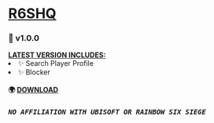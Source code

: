 <h1><ins> R6SHQ</ins></h1>
 <h3><b>🚀 v1.0.0</b></h3>
 <b><ins>LATEST VERSION INCLUDES:</ins></b><br/>
 <li>✨ Search Player Profile</li>
 <li>✨ Blocker</li><br/>
 <b>🌍 <a href="https://github.com/RapidWasTaken/R6SHQ-Releases/releases/download/v1.0.0/R6SHQSetup.exe">DOWNLOAD</a></b>
 <h3><code><b><i>NO AFFILIATION WITH UBISOFT OR RAINBOW SIX SIEGE</i></b></code></h3>
